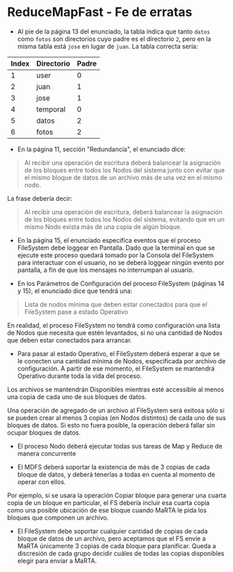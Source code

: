 ReduceMapFast - Fe de erratas
=============================

* Al pie de la página 13 del enunciado, la tabla indica que tanto `datos` como `fotos` son directorios cuyo padre es el directorio `2`, pero en la misma tabla está `jose` en lugar de `juan`. La tabla correcta sería:

| Index | Directorio | Padre |
|-------|------------|-------|
|   1   | user       |   0   |
|   2   | juan       |   1   |
|   3   | jose       |   1   |
|   4   | temporal   |   0   |
|   5   | datos      |   2   |
|   6   | fotos      |   2   |

* En la página 11, sección "Redundancia", el enunciado dice:
> Al recibir una operación de escritura deberá balancear la asignación de los bloques entre todos los Nodos del sistema junto con evitar que el mismo bloque de datos de un archivo más de una vez en el mismo nodo.

La frase debería decir:
> Al recibir una operación de escritura, deberá balancear la asignación de los bloques entre todos los Nodos del sistema, evitando que en un mismo Nodo exista más de una copia de algún bloque.

* En la página 15, el enunciado especifica eventos que el proceso FileSystem debe loggear en Pantalla. Dado que la terminal en que se ejecute este proceso quedará tomado por la Consola del FileSystem para interactuar con el usuario, no se deberá loggear ningún evento por pantalla, a fin de que los mensajes no interrumpan al usuario.

* En los Parámetros de Configuración del proceso FileSystem (páginas 14 y 15), el enunciado dice que tendrá una:
> Lista de nodos mínima que deben estar conectados para que el FileSystem pase a estado Operativo

En realidad, el proceso FileSystem no tendrá como configuración una lista de Nodos que necesita que estén levantados, si no una cantidad de Nodos que deben estar conectados para arrancar.

* Para pasar al estado Operativo, el FileSystem deberá esperar a que se le conecten una cantidad mínima de Nodos, especificada por archivo de configuración. A partir de ese momento, el FileSystem se mantendrá Operativo durante toda la vida del proceso.

Los archivos se mantendrán Disponibles mientras esté accessible al menos una copia de cada uno de sus bloques de datos.

Una operación de agregado de un archivo al FileSystem será exitosa sólo si se pueden crear al menos 3 copias (en Nodos distintos) de cada uno de sus bloques de datos. Si esto no fuera posible, la operación deberá fallar sin ocupar bloques de datos.

* El proceso Nodo deberá ejecutar todas sus tareas de Map y Reduce de manera concurrente

* El MDFS deberá soportar la existencia de más de 3 copias de cada bloque de datos, y deberá tenerlas a todas en cuenta al momento de operar con ellos.

Por ejemplo, si se usara la operación Copiar bloque para generar una cuarta copia de un bloque en particular, el FS debería incluir esa cuarta copia como una posible ubicación de ese bloque cuando MaRTA le pida los bloques que componen un archivo.

* El FileSystem debe soportar cualquier cantidad de copias de cada bloque de datos de un archivo, pero aceptamos que el FS envíe a MaRTA únicamente 3 copias de cada bloque para planificar. Queda a discresión de cada grupo decidir cuáles de todas las copias disponibles elegir para enviar a MaRTA.
